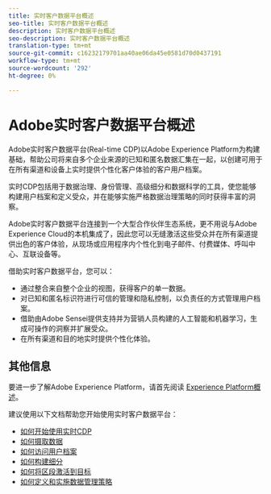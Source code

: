 ```yaml
---
title: 实时客户数据平台概述
seo-title: 实时客户数据平台概述
description: 实时客户数据平台概述
seo-description: 实时客户数据平台概述
translation-type: tm+mt
source-git-commit: c16232179701aa40ae06da45e0581d70d0437191
workflow-type: tm+mt
source-wordcount: '292'
ht-degree: 0%

---
```



# Adobe实时客户数据平台概述

Adobe实时客户数据平台(Real-time CDP)以Adobe Experience Platform为构建基础，帮助公司将来自多个企业来源的已知和匿名数据汇集在一起，以创建可用于在所有渠道和设备上实时提供个性化客户体验的客户用户档案。

实时CDP包括用于数据治理、身份管理、高级细分和数据科学的工具，使您能够构建用户档案和定义受众，并在能够实施严格数据治理策略的同时获得丰富的洞察。

Adobe实时客户数据平台连接到一个大型合作伙伴生态系统，更不用说与Adobe Experience Cloud的本机集成了，因此您可以无缝激活这些受众并在所有渠道提供出色的客户体验，从现场或应用程序内个性化到电子邮件、付费媒体、呼叫中心、互联设备等。

借助实时客户数据平台，您可以：

* 通过整合来自整个企业的视图，获得客户的单一数据。
* 对已知和匿名标识符进行可信的管理和隐私控制，以负责任的方式管理用户档案。
* 借助由Adobe Sensei提供支持并为营销人员构建的人工智能和机器学习，生成可操作的洞察并扩展受众。
* 在所有渠道和目的地实时提供个性化体验。

## 其他信息

要进一步了解Adobe Experience Platform，请首先阅读 [Experience Platform概述](../landing/home.md)。

建议使用以下文档帮助您开始使用实时客户数据平台：

* [如何开始使用实时CDP](get-started.md)
* [如何摄取数据](sources/sources-overview.md)
* [如何访问用户档案](profile/profile-overview.md)
* [如何构建细分](segmentation/segmentation-overview.md)
* [如何将区段激活到目标](destinations/activate-destinations.md)
* [如何定义和实施数据管理策略](privacy/data-governance-overview.md)
